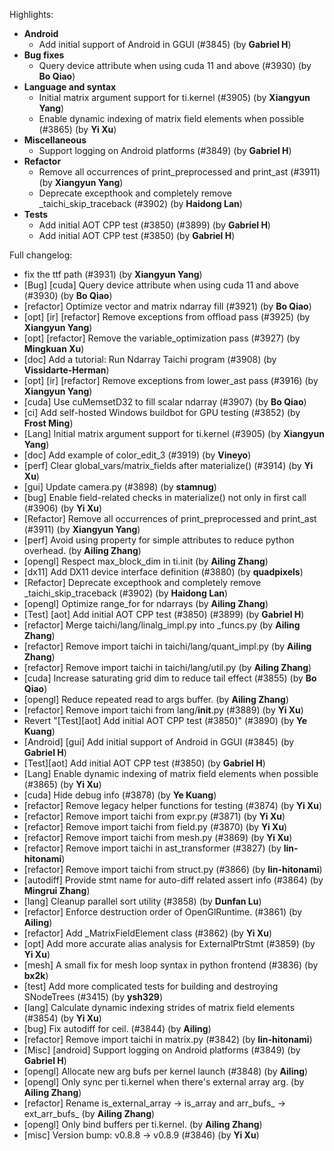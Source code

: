 Highlights:
   - **Android**
      - Add initial support of Android in GGUI (#3845) (by **Gabriel H**)
   - **Bug fixes**
      - Query device attribute when using cuda 11 and above (#3930) (by **Bo Qiao**)
   - **Language and syntax**
      - Initial matrix argument support for ti.kernel (#3905) (by **Xiangyun Yang**)
      - Enable dynamic indexing of matrix field elements when possible (#3865) (by **Yi Xu**)
   - **Miscellaneous**
      - Support logging on Android platforms (#3849) (by **Gabriel H**)
   - **Refactor**
      - Remove all occurrences of print_preprocessed and print_ast (#3911) (by **Xiangyun Yang**)
      - Deprecate excepthook and completely remove _taichi_skip_traceback (#3902) (by **Haidong Lan**)
   - **Tests**
      - Add initial AOT CPP test (#3850) (#3899) (by **Gabriel H**)
      - Add initial AOT CPP test (#3850) (by **Gabriel H**)

Full changelog:
   - fix the ttf path (#3931) (by **Xiangyun Yang**)
   - [Bug] [cuda] Query device attribute when using cuda 11 and above (#3930) (by **Bo Qiao**)
   - [refactor] Optimize vector and matrix ndarray fill (#3921) (by **Bo Qiao**)
   - [opt] [ir] [refactor] Remove exceptions from offload pass (#3925) (by **Xiangyun Yang**)
   - [opt] [refactor] Remove the variable_optimization pass (#3927) (by **Mingkuan Xu**)
   - [doc] Add a tutorial: Run Ndarray Taichi program (#3908) (by **Vissidarte-Herman**)
   - [opt] [ir] [refactor] Remove exceptions from lower_ast pass (#3916) (by **Xiangyun Yang**)
   - [cuda] Use cuMemsetD32 to fill scalar ndarray (#3907) (by **Bo Qiao**)
   - [ci] Add self-hosted Windows buildbot for GPU testing (#3852) (by **Frost Ming**)
   - [Lang] Initial matrix argument support for ti.kernel (#3905) (by **Xiangyun Yang**)
   - [doc] Add example of color_edit_3 (#3919) (by **Vineyo**)
   - [perf] Clear global_vars/matrix_fields after materialize() (#3914) (by **Yi Xu**)
   - [gui] Update camera.py (#3898) (by **stamnug**)
   - [bug] Enable field-related checks in materialize() not only in first call (#3906) (by **Yi Xu**)
   - [Refactor] Remove all occurrences of print_preprocessed and print_ast (#3911) (by **Xiangyun Yang**)
   - [perf] Avoid using property for simple attributes to reduce python overhead. (by **Ailing Zhang**)
   - [opengl] Respect max_block_dim in ti.init (by **Ailing Zhang**)
   - [dx11] Add DX11 device interface definition (#3880) (by **quadpixels**)
   - [Refactor] Deprecate excepthook and completely remove _taichi_skip_traceback (#3902) (by **Haidong Lan**)
   - [opengl] Optimize range_for for ndarrays (by **Ailing Zhang**)
   - [Test] [aot] Add initial AOT CPP test (#3850) (#3899) (by **Gabriel H**)
   - [refactor] Merge taichi/lang/linalg_impl.py into _funcs.py (by **Ailing Zhang**)
   - [refactor] Remove import taichi in taichi/lang/quant_impl.py (by **Ailing Zhang**)
   - [refactor] Remove import taichi in taichi/lang/util.py (by **Ailing Zhang**)
   - [cuda] Increase saturating grid dim to reduce tail effect (#3855) (by **Bo Qiao**)
   - [opengl] Reduce repeated read to args buffer. (by **Ailing Zhang**)
   - [refactor] Remove import taichi from lang/__init__.py (#3889) (by **Yi Xu**)
   - Revert "[Test][aot] Add initial AOT CPP test (#3850)" (#3890) (by **Ye Kuang**)
   - [Android] [gui] Add initial support of Android in GGUI (#3845) (by **Gabriel H**)
   - [Test][aot] Add initial AOT CPP test (#3850) (by **Gabriel H**)
   - [Lang] Enable dynamic indexing of matrix field elements when possible (#3865) (by **Yi Xu**)
   - [cuda] Hide debug info (#3878) (by **Ye Kuang**)
   - [refactor] Remove legacy helper functions for testing (#3874) (by **Yi Xu**)
   - [refactor] Remove import taichi from expr.py (#3871) (by **Yi Xu**)
   - [refactor] Remove import taichi from field.py (#3870) (by **Yi Xu**)
   - [refactor] Remove import taichi from mesh.py (#3869) (by **Yi Xu**)
   - [refactor] Remove import taichi in ast_transformer (#3827) (by **lin-hitonami**)
   - [refactor] Remove import taichi from struct.py (#3866) (by **lin-hitonami**)
   - [autodiff] Provide stmt name for auto-diff related assert info (#3864) (by **Mingrui Zhang**)
   - [lang] Cleanup parallel sort utility (#3858) (by **Dunfan Lu**)
   - [refactor] Enforce destruction order of OpenGlRuntime. (#3861) (by **Ailing**)
   - [refactor] Add _MatrixFieldElement class (#3862) (by **Yi Xu**)
   - [opt] Add more accurate alias analysis for ExternalPtrStmt (#3859) (by **Yi Xu**)
   - [mesh] A small fix for mesh loop syntax in python frontend (#3836) (by **bx2k**)
   - [test] Add more complicated tests for building and destroying SNodeTrees (#3415) (by **ysh329**)
   - [lang] Calculate dynamic indexing strides of matrix field elements (#3854) (by **Yi Xu**)
   - [bug] Fix autodiff for ceil. (#3844) (by **Ailing**)
   - [refactor] Remove import taichi in matrix.py (#3842) (by **lin-hitonami**)
   - [Misc] [android] Support logging on Android platforms (#3849) (by **Gabriel H**)
   - [opengl] Allocate new arg bufs per kernel launch (#3848) (by **Ailing**)
   - [opengl] Only sync per ti.kernel when there's external array arg. (by **Ailing Zhang**)
   - [refactor] Rename is_external_array -> is_array and arr_bufs_ -> ext_arr_bufs_ (by **Ailing Zhang**)
   - [opengl] Only bind buffers per ti.kernel. (by **Ailing Zhang**)
   - [misc] Version bump: v0.8.8 -> v0.8.9 (#3846) (by **Yi Xu**)
